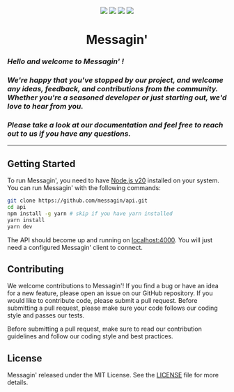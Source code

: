 <p align="center">
    <a href="https://github.com/webd3vs/messagin-backend/build"><img src="https://img.shields.io/github/actions/workflow/status/webd3vs/messagin-backend/node.js.yml?colorA=333&colorB=afa&style=for-the-badge"></a>
    <a href="https://github.com/webd3vs/messagin-backend/stargazers"><img src="https://img.shields.io/github/stars/webd3vs/messagin-backend?colorA=333&colorB=ffa&style=for-the-badge"></a>
    <a href="https://github.com/webd3vs/messagin-backend/issues"><img src="https://img.shields.io/github/issues/webd3vs/messagin-backend?colorA=333&colorB=faa&style=for-the-badge"></a>
    <a href="https://github.com/webd3vs/messagin-backend/contributors"><img src="https://img.shields.io/github/contributors/webd3vs/messagin-backend?colorA=333&colorB=aaf&style=for-the-badge"></a>
</p>
<h1 align="center">Messagin'</h1>

### *Hello and welcome to Messagin' !*
### *We're happy that you've stopped by our project, and welcome any ideas, feedback, and contributions from the community. Whether you're a seasoned developer or just starting out, we'd love to hear from you.*
### *Please take a look at our documentation and feel free to reach out to us if you have any questions.*

---
## Getting Started

To run Messagin', you need to have [Node.js v20](https://nodejs.org/download/release/v20.3.1/)  installed on your system. You can run Messagin' with the following commands:

```sh
git clone https://github.com/messagin/api.git
cd api
npm install -g yarn # skip if you have yarn installed
yarn install
yarn dev
```

The API should become up and running on [localhost:4000](http://localhost:4000). You will just need a configured Messagin' client to connect.

## Contributing

We welcome contributions to Messagin'! If you find a bug or have an idea for a new feature, please open an issue on our GitHub repository. If you would like to contribute code, please submit a pull request. Before submitting a pull request, please make sure your code follows our coding style and passes our tests.

Before submitting a pull request, make sure to read our contribution guidelines and follow our coding style and best practices.

## License

Messagin' released under the MIT License. See the [LICENSE](LICENSE) file for more details.
